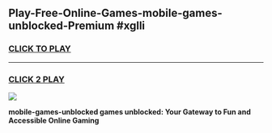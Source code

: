 
## Play-Free-Online-Games-mobile-games-unblocked-Premium #xglli
<h3>
<a href="https://premium.freeplayer.one?title=mobile-games-unblocked&ref=8M">CLICK TO PLAY</a></h3>
<hr>

<h3>
<a href="https://premium.freeplayer.one?title=mobile-games-unblocked&ref=8M">CLICK 2 PLAY</a>
  
</h3>

<a href="https://premium.freeplayer.one?title=mobile-games-unblocked&ref=8M"><img src="https://clearcache.store/games.png"></a>


**mobile-games-unblocked games unblocked: Your Gateway to Fun and Accessible Online Gaming**
